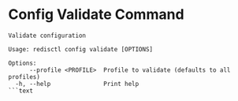 # Config Validate Command

```text
Validate configuration

Usage: redisctl config validate [OPTIONS]

Options:
      --profile <PROFILE>  Profile to validate (defaults to all profiles)
  -h, --help               Print help
```text
